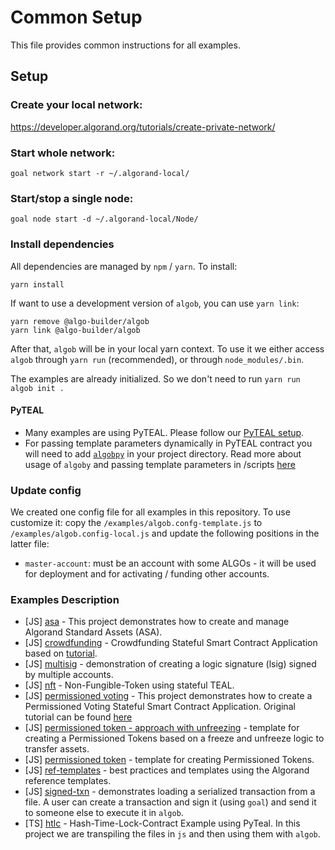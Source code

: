 # Common Setup

This file provides common instructions for all examples.

## Setup

### Create your local network:
https://developer.algorand.org/tutorials/create-private-network/

### Start whole network:
```
goal network start -r ~/.algorand-local/
```

### Start/stop a single node:
```
goal node start -d ~/.algorand-local/Node/
```

### Install dependencies

All dependencies are managed by `npm` / `yarn`. To install:

    yarn install

If want to use a development version of `algob`, you can use `yarn link`:

    yarn remove @algo-builder/algob
    yarn link @algo-builder/algob


After that, `algob` will be in your local yarn context. To use it we either access `algob` through `yarn run` (recommended), or through `node_modules/.bin`.

The examples are already initialized. So we don't need to run `yarn run algob init .`

#### PyTEAL

* Many examples are using PyTEAL. Please follow our [PyTEAL setup](https://github.com/scale-it/algo-builder/blob/master/examples/README.md#pyteal).
* For passing template parameters dynamically in PyTEAL contract you will need to add [`algobpy`](https://github.com/scale-it/algo-builder/tree/master/examples/algobpy) in your project directory. Read more about usage of `algoby` and passing template parameters in /scripts [here](https://github.com/scale-it/algo-builder/blob/master/docs/guide/py-teal.md#external-parameters-support)

### Update config

We created one config file for all examples in this repository. To use customize it:
copy the `/examples/algob.confg-template.js` to `/examples/algob.config-local.js` and update
the following positions in the latter file:

+ `master-account`: must be an account with some ALGOs - it will be used for deployment and for activating / funding other accounts.

### Examples Description

- [JS] [asa](./asa) - This project demonstrates how to create and manage Algorand Standard Assets (ASA).
- [JS] [crowdfunding](./crowdfunding) - Crowdfunding Stateful Smart Contract Application based on [tutorial](https://developer.algorand.org/solutions/example-crowdfunding-stateful-smart-contract-application/).
- [JS] [multisig](./multisig) - demonstration of creating a logic signature (lsig) signed by multiple accounts.
- [JS] [nft](./nft) - Non-Fungible-Token using stateful TEAL.
- [JS] [permissioned voting](./permissioned-voting) -  This project demonstrates how to create a Permissioned Voting Stateful Smart Contract Application.
  Original tutorial can be found [here](https://developer.algorand.org/solutions/example-permissioned-voting-stateful-smart-contract-application/)
- [JS] [permissioned token - approach with unfreezing](./permissioned-token-freezing) -  template for creating a Permissioned Tokens based on a freeze and unfreeze logic to transfer assets.
- [JS] [permissioned token](./permissioned-token) -  template for creating Permissioned Tokens.
- [JS] [ref-templates](./ref-templates) - best practices and templates using the Algorand reference templates.
- [JS] [signed-txn](./signed-txn) - demonstrates loading a serialized transaction from a file. A user can create a transaction and sign it (using `goal`) and send it to someone else to execute it in `algob`.
- [TS] [htlc](./htlc-pyteal-ts) - Hash-Time-Lock-Contract Example using PyTeal.
  In this project we are transpiling the files in `js` and then using them with `algob`.
